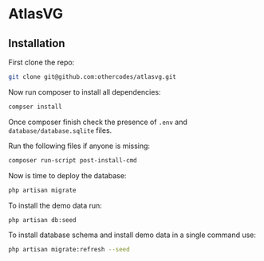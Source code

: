 # AtlasVG

## Installation

First clone the repo:

```bash
git clone git@github.com:othercodes/atlasvg.git
```

Now run composer to install all dependencies:

```bash
compser install
```

Once composer finish check the presence of `.env` and `database/database.sqlite` files.

Run the following files if anyone is missing: 

```bash
composer run-script post-install-cmd
```

Now is time to deploy the database: 

```bash
php artisan migrate
```

To install the demo data run: 

```bash
php artisan db:seed
```

To install database schema and install demo data in a single command use: 

```bash
php artisan migrate:refresh --seed
```